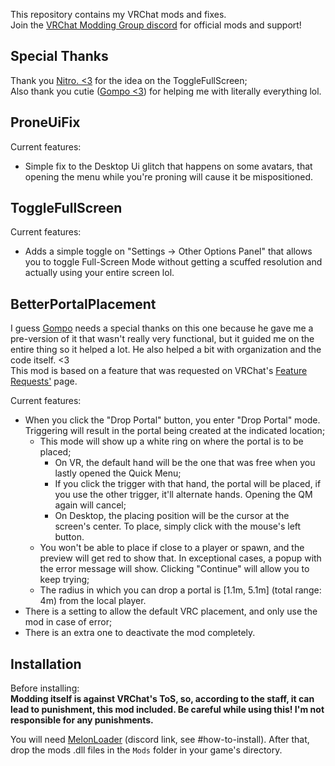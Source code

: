 ﻿This repository contains my VRChat mods and fixes. <br>
Join the [VRChat Modding Group discord](https://discord.gg/rCqKSvR) for official mods and support!

## Special Thanks
Thank you [Nitro. <3](https://github.com/nitrog0d) for the idea on the ToggleFullScreen; <br>
Also thank you cutie ([Gompo <3](https://github.com/gompocp)) for helping me with literally everything lol.

## ProneUiFix
Current features:
* Simple fix to the Desktop Ui glitch that happens on some avatars, that opening the menu while you're proning will cause it be mispositioned.

## ToggleFullScreen
Current features:
* Adds a simple toggle on "Settings -> Other Options Panel" that allows you to toggle Full-Screen Mode without getting a scuffed resolution and actually using your entire screen lol.

## BetterPortalPlacement
I guess [Gompo](https://github.com/gompocp) needs a special thanks on this one because he gave me a pre-version of it that wasn't really very functional, but it guided me on the entire thing so it helped a lot. He also helped a bit with organization and the code itself. <3 <br>
This mod is based on a feature that was requested on VRChat's [Feature Requests'](https://feedback.vrchat.com/feature-requests/p/improved-portal-drop-system) page.

Current features:
* When you click the "Drop Portal" button, you enter "Drop Portal" mode. Triggering will result in the portal being created at the indicated location;
	* This mode will show up a white ring on where the portal is to be placed;
		* On VR, the default hand will be the one that was free when you lastly opened the Quick Menu;
		* If you click the trigger with that hand, the portal will be placed, if you use the other trigger, it'll alternate hands. Opening the QM again will cancel;
		* On Desktop, the placing position will be the cursor at the screen's center. To place, simply click with the mouse's left button.
	* You won't be able to place if close to a player or spawn, and the preview will get red to show that. In exceptional cases, a popup with the error message will show. Clicking "Continue" will allow you to keep trying;
	* The radius in which you can drop a portal is [1.1m, 5.1m] (total range: 4m) from the local player.
* There is a setting to allow the default VRC placement, and only use the mod in case of error;
* There is an extra one to deactivate the mod completely.

## Installation
Before installing:  
**Modding itself is against VRChat's ToS, so, according to the staff, it can lead to punishment, this mod included. Be careful while using this! I'm not responsible for any punishments.**

You will need [MelonLoader](https://discord.gg/2Wn3N2P) (discord link, see \#how-to-install).
After that, drop the mods .dll files in the `Mods` folder in your game's directory.
